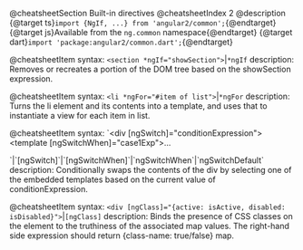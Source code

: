 @cheatsheetSection
Built-in directives
@cheatsheetIndex 2
@description
{@target ts}`import {NgIf, ...} from 'angular2/common';`{@endtarget}
{@target js}Available from the `ng.common` namespace{@endtarget}
{@target dart}`import 'package:angular2/common.dart';`{@endtarget}

@cheatsheetItem
syntax:
`<section *ngIf="showSection">`|`*ngIf`
description:
Removes or recreates a portion of the DOM tree based on the showSection expression.

@cheatsheetItem
syntax:
`<li *ngFor="#item of list">`|`*ngFor`
description:
Turns the li element and its contents into a template, and uses that to instantiate a view for each item in list.

@cheatsheetItem
syntax:
`<div [ngSwitch]="conditionExpression">
  <template [ngSwitchWhen]="case1Exp">...</template>
  <template ngSwitchWhen="case2LiteralString">...</template>
  <template ngSwitchDefault>...</template>
</div>`|`[ngSwitch]`|`[ngSwitchWhen]`|`ngSwitchWhen`|`ngSwitchDefault`
description:
Conditionally swaps the contents of the div by selecting one of the embedded templates based on the current value of conditionExpression.

@cheatsheetItem
syntax:
`<div [ngClass]="{active: isActive, disabled: isDisabled}">`|`[ngClass]`
description:
Binds the presence of CSS classes on the element to the truthiness of the associated map values. The right-hand side expression should return {class-name: true/false} map.
